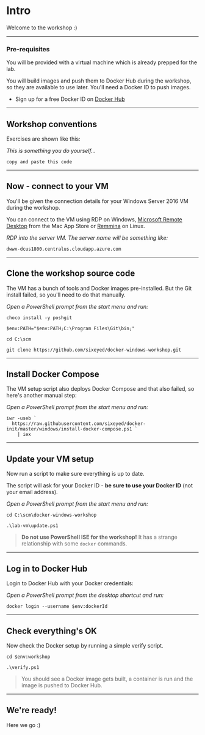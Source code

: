 ﻿# Intro

Welcome to the workshop :)

---

### Pre-requisites

You will be provided with a virtual machine which is already prepped for the lab.

You will build images and push them to Docker Hub during the workshop, so they are available to use later. You'll need a Docker ID to push images.

- Sign up for a free Docker ID on [Docker Hub](https://hub.docker.com)

---

## Workshop conventions

Exercises are shown like this:

_This is something you do yourself..._

```
copy and paste this code
```

---

## Now - connect to your VM 

You'll be given the connection details for your Windows Server 2016 VM during the workshop.

You can connect to the VM using RDP on Windows, [Microsoft Remote Desktop](https://itunes.apple.com/us/app/microsoft-remote-desktop-8-0/id715768417) from the Mac App Store or [Remmina](https://github.com/FreeRDP/Remmina/wiki#for-end-users) on Linux.

_RDP into the server VM. The server name will be something like:_

```
dwwx-dcus1800.centralus.cloudapp.azure.com
```

---

## Clone the workshop source code

The VM has a bunch of tools and Docker images pre-installed. But the Git install failed, so you'll need to do that manually.

_Open a PowerShell prompt from the start menu and run:_

```
choco install -y poshgit

$env:PATH="$env:PATH;C:\Program Files\Git\bin;"

cd C:\scm
    
git clone https://github.com/sixeyed/docker-windows-workshop.git

```

---

## Install Docker Compose

The VM setup script also deploys Docker Compose and that also failed, so here's another manual step:

_Open a PowerShell prompt from the start menu and run:_

```
iwr -useb `
  https://raw.githubusercontent.com/sixeyed/docker-init/master/windows/install-docker-compose.ps1 `
    | iex

```

---

## Update your VM setup

Now run a script to make sure everything is up to date.

The script will ask for your Docker ID - **be sure to use your Docker ID** (not your email address).

_Open a PowerShell prompt from the start menu and run:_

```
cd C:\scm\docker-windows-workshop

.\lab-vm\update.ps1
```

> **Do not use PowerShell ISE for the workshop!** It has a strange relationship with some `docker` commands.

---

## Log in to Docker Hub

Login to Docker Hub with your Docker credentials:

_Open a PowerShell prompt from the desktop shortcut and run:_

```
docker login --username $env:dockerId
```

---

## Check everything's OK

Now check the Docker setup by running a simple verify script.

```
cd $env:workshop

.\verify.ps1
```

> You should see a Docker image gets built, a container is run and the image is pushed to Docker Hub.

---

## We're ready!

Here we go :)


